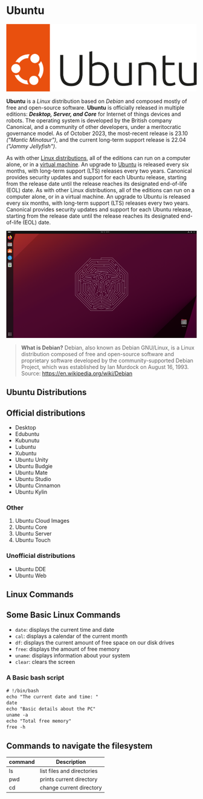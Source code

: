 # **Ubuntu**

![logo](UbuntuLogo.svg) 

**Ubuntu** is a *Linux* distribution based on *Debian* and composed mostly of free and open-source software. **Ubuntu** is officially released in multiple editions: ***Desktop, Server,  and Core***  for Internet of things devices and robots. The operating system is developed by the British company Canonical, and a community of other developers,  under a meritocratic governance model. As of October 2023, the most-recent release is 23.10 *("Mantic Minotaur")*,  and the current long-term support release is 22.04 *("Jammy Jellyfish")*.

As with other [Linux distributions](https://en.wikipedia.org/wiki/Linux_distribution), all of the editions can run on a computer alone, or in a [virtual machine](https://en.wikipedia.org/wiki/Virtual_machine).  An upgrade to [Ubuntu](https://ubuntu.com/) is released every six months, with long-term support (LTS) releases every two years. Canonical provides security updates and support for each Ubuntu release, starting from the release date until  the release reaches its designated end-of-life (EOL) date. As with other Linux distributions, all of the editions can run on a computer alone, or in a virtual machine. An upgrade to Ubuntu is released every six months, with long-term support (LTS) releases every two years. Canonical provides security updates and support for each Ubuntu release, starting from the release date until  the release reaches its designated end-of-life (EOL) date.

![desktop](UbuntuDesktop.png) 

> **What is Debian?** Debian, also known as Debian GNU/Linux, is a Linux distribution composed of free and  open-source  software and proprietary software developed by the community-supported Debian Project, which was  established  by Ian Murdock on August 16, 1993. 
Source: https://en.wikipedia.org/wiki/Debian 

## Ubuntu Distributions 
## Official distributions
* Desktop
* Edubuntu
* Kubunutu
* Lubuntu
* Xubuntu
* Ubuntu Unity
* Ubuntu Budgie
* Ubuntu Mate
* Ubuntu Studio
* Ubuntu Cinnamon
* Ubuntu Kylin

### Other
1. Ubuntu Cloud Images
2. Ubuntu Core
3. Ubuntu Server
4. Ubuntu Touch

### Unofficial distributions
* Ubuntu DDE
* Ubuntu Web

## Linux Commands 
## Some Basic Linux Commands
* `date`: displays the current time and date
* `cal`: displays a calendar of the current month
* `df`: displays the current amount of free space on our disk drives
* `free`: displays the amount of free memory
* `uname`: displays information about your system
* `clear`: clears the screen

### A Basic bash script

```
# !/bin/bash
echo "The current date and time: "
date
echo "Basic details about the PC"
uname -a
echo "Total free memory"
free -h
```

## Commands to navigate the filesystem

| command | Description                |
| ------- | -------------------------- |
| ls      | list files and directories |
| pwd     | prints current directory   |
| cd      | change current directory   |
